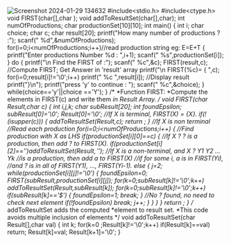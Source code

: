 ![Screenshot 2024-01-29 134632](https://github.com/Sai918222/compiler-design/assets/113423387/ce0ccbbb-a901-4437-996b-c74ff3af6c7e)
#include<stdio.h>
#include<ctype.h>
void FIRST(char[],char );
void addToResultSet(char[],char);
int numOfProductions;
char productionSet[10][10];
int main()
{
    int i;
    char choice;
    char c;
    char result[20];
    printf("How many number of productions ? :");
    scanf(" %d",&numOfProductions);
    for(i=0;i<numOfProductions;i++)//read production string eg: E=E+T
    {
        printf("Enter productions Number %d : ",i+1);
        scanf(" %s",productionSet[i]);
    }
    do
    {
        printf("\n Find the FIRST of  :");
        scanf(" %c",&c);
        FIRST(result,c); //Compute FIRST; Get Answer in 'result' array
        printf("\n FIRST(%c)= { ",c);
        for(i=0;result[i]!='\0';i++)
        printf(" %c ",result[i]);       //Display result
        printf("}\n");
         printf("press 'y' to continue : ");
        scanf(" %c",&choice);
    }
    while(choice=='y'||choice =='Y');
}
/*
 *Function FIRST:
 *Compute the elements in FIRST(c) and write them
 *in Result Array.
 */
void FIRST(char* Result,char c)
{
    int i,j,k;
    char subResult[20];
    int foundEpsilon;
    subResult[0]='\0';
    Result[0]='\0';
    //If X is terminal, FIRST(X) = {X}.
    if(!(isupper(c)))
    {
        addToResultSet(Result,c);
               return ;
    }
    //If X is non terminal
    //Read each production
    for(i=0;i<numOfProductions;i++)
    {
//Find production with X as LHS
        if(productionSet[i][0]==c)
        {
//If X ? ? is a production, then add ? to FIRST(X).
 if(productionSet[i][2]=='$') addToResultSet(Result,'$');
            //If X is a non-terminal, and X ? Y1 Y2 … Yk
            //is a production, then add a to FIRST(X)
            //if for some i, a is in FIRST(Yi),
            //and ? is in all of FIRST(Y1), …, FIRST(Yi-1).
      else
            {
                j=2;
                while(productionSet[i][j]!='\0')
                {
                foundEpsilon=0;
                FIRST(subResult,productionSet[i][j]);
                for(k=0;subResult[k]!='\0';k++)
                    addToResultSet(Result,subResult[k]);
                 for(k=0;subResult[k]!='\0';k++)
                     if(subResult[k]=='$')
                     {
                         foundEpsilon=1;
                         break;
                     }
                 //No ? found, no need to check next element
                 if(!foundEpsilon)
                     break;
                 j++;
                }
            }
    }
}
    return ;
}
/* addToResultSet adds the computed
 *element to result set.
 *This code avoids multiple inclusion of elements
  */
void addToResultSet(char Result[],char val)
{
    int k;
    for(k=0 ;Result[k]!='\0';k++)
        if(Result[k]==val)
            return;
    Result[k]=val;
    Result[k+1]='\0';
}


